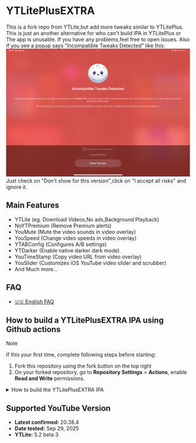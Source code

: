 # YTLitePlusEXTRA
This is a fork repo from YTLite,but add more tweaks similar to YTLitePlus.
This is just an another alternative for who can't build IPA in YTLitePlus or The app is unusable.
If you have any problems,feel free to open issues.
Also if you see a popup says "Incompatible Tweaks Detected" like this:
<img src="FAQs/IMG_2629.png" alt="Incompatible Tweaks Detected" />
Just check on "Don't show for this version",click on "I accept all risks" and ignore it.

## Main Features
- YTLite (eg. Download Videos,No ads,Background Playback)
- NoYTPremium (Remove Premium alerts)
- YouMute (Mute the video sounds in video overlay)
- YouSpeed (Change video speeds in video overlay)
- YTABConfig (Configures A/B settings)
- YTDarker (Enable native darker dark mode)
- YouTimeStamp (Copy video URL from video overlay)
- YouSlider (Customizes iOS YouTube video slider and scrubber)
- And Much more...

## FAQ
- [🇺🇸 English FAQ](FAQs/FAQ_EN.md)

## How to build a YTLitePlusEXTRA IPA using Github actions
> [!NOTE]
> If this your first time, complete following steps before starting:
>
> 1. Fork this repository using the fork button on the top right
> 2. On your forked repository, go to **Repository Settings** > **Actions**, enable **Read and Write** permissions.

<details>
  <summary>How to build the YTLitePlusEXTRA IPA</summary>
  <ol>
    <li>Click on <strong>Sync fork</strong>, and if your branch is out-of-date, click on <strong>Update branch</strong>.</li>
    <li>Navigate to the <strong>Actions tab</strong> in your forked repository and select <strong>Build YTLitePlusEXTRA IPA. (Make sure you choose For Sideloading or Not For Sideloading workflow for your target device)</strong></li>
    <li>Click the <strong>Run workflow</strong> button located on the right side.</li>
    <li>Prepare a decrypted .ipa file <em>(I cannot provide this due to legal reasons)</em>, then upload it to a file provider (e.g., filebin.net, filemail.com, or Dropbox is recommended). Paste the URL of the decrypted IPA file in the provided field.</li>
    <li><strong>NOTE:</strong> Make sure to provide a direct download link to the file, not a link to a webpage. Otherwise, the process will fail.</li>
    <li>Enter the tweak version from the releases (the latest release is selected by default). You can also change the BundleID and Display Name if desired.</li>
    <li>Make sure all inputs are correct, then click <strong>Run workflow</strong> to start the process.</li>
    <li>Wait for the build to finish. You can download the YTLitePlusEXTRA IPA from the releases section of your forked repo. (If you can't find the releases section, go to your forked repo and add /releases to the URL, i.e., github.com/yourusername/YTLitePlusEXTRA/releases.)</li>
  </ol>
</details>

## Supported YouTube Version
<ul>
   <li><strong>Latest confirmed:</strong> 20.38.4</li>
   <li><strong>Date tested:</strong> Sep 29, 2025</li>
   <li><strong>YTLite:</strong> 5.2 beta 3</li>
</ul>
